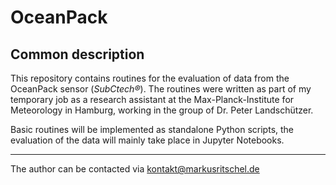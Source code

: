 # OceanPack

## Common description
This repository contains routines for the evaluation of data from the OceanPack sensor (_SubCtech®_).
The routines were written as part of my temporary job as a research assistant at the Max-Planck-Institute for Meteorology in Hamburg, working in the group of Dr. Peter Landschützer.

Basic routines will be implemented as standalone Python scripts, the evaluation of the data will mainly take place in Jupyter Notebooks.

---
The author can be contacted via kontakt@markusritschel.de
